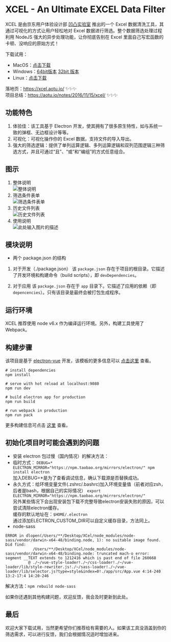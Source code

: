 # XCEL - An Ultimate EXCEL Data Filter

XCEL 是由京东用户体验设计部 [凹凸实验室][1] 推出的一个 Excel 数据清洗工具，其通过可视化的方式让用户轻松地对 Excel 数据进行筛选。整个数据筛选处理过程利用 NodeJS 强大的异步处理功能，让你彻底告别在 Excel 里面自己写宏函数的卡顿、没响应的原始方式！

下载试用：

 - MacOS：[点击下载][2] 
 - Windows：[64bit版本][3]  [32bit 版本][4]
 - Linux：[点击下载][5]

落地页：https://xcel.aotu.io/ ✨✨✨   
项目总结：https://aotu.io/notes/2016/11/15/xcel/ ✨✨✨

## 功能特色

1. 体验佳：该工具基于 Electron 开发，使其拥有了很多原生特性，如与系统一致的弹框、无边框设计等等。
2. 可视化：可视化操作你的 Excel 数据，支持文件的导入导出。
3. 强大的筛选逻辑：提供了单列运算逻辑、多列运算逻辑和双列范围逻辑三种筛选方式，并且可通过“且”、“或”和“编组”的方式任意组合。

## 图示
1. 整体说明  
![整体说明][6]
2. 筛选条件表单  
![筛选条件表单][7]
3. 历史文件列表  
![历史文件列表][8]
4. 使用说明  
![此处输入图片的描述][9]

## 模块说明

- 两个 package.json 的结构
 
 1. 对于开发（./package.json）
该 `package.json` 存在于项目的根目录。它描述了开发环境和构建命令（build scripts），即 `devDependencies`。

 2. 对于应用
该 `package.json` 存在于 `app` 目录下。它描述了应用的依赖（即 `depencencies`）。只有该目录是最终会被打包生成程序。

## 运行环境

XCEL 推荐使用 node v6.x 作为编译运行环境。另外，构建工具使用了 Webpack。

## 构建步骤
该项目是基于 [electron-vue][10] 开发，该模板的更多信息可以 [点击这里][11] 查看。
```
# install dependencies
npm install

# serve with hot reload at localhost:9080
npm run dev

# build electron app for production
npm run build

# run webpack in production
npm run pack
```

更多构建信息可点击 [这里][12] 查看。

## 初始化项目时可能会遇到的问题

- 安装 electron 包过慢（国内情况）的解决方法：
 - 临时方式：
 `DEBUG=* ELECTRON_MIRROR="https://npm.taobao.org/mirrors/electron/" npm install electron`    
加入DEBUG=*是为了查看调试信息，确认下载源是否替换成功。
 - 永久方式：给环境变量文件(.zshrc/.bashrc)加入环境变量值（前者对应zsh，后者是bash，根据自己的实际情况）
 `export ELECTRON_MIRROR="https://npm.taobao.org/mirrors/electron/"`   
另外某些情况下会出现安装包下载不完整导致electron安装失败的原因，可以尝试清除electron缓存。  
缓存的默认地址在：``$HOME/.electron``   
通过添加ELECTRON_CUSTOM_DIR可以自定义缓存目录，方法同上。
- node-sass
```
ERROR in dlopen(/Users/**/Desktop/XCel/node_modules/node-sass/vendor/darwin-x64-48/binding.node, 1): no suitable image found.  Did find:
            /Users/**/Desktop/XCel/node_modules/node-sass/vendor/darwin-x64-48/binding.node: truncated mach-o error: segment __TEXT extends to 1212416 which is past end of file 260668
          @ ./~/vue-style-loader!./~/css-loader!./~/vue-loader/lib/style-rewriter.js!./~/sass-loader!./~/vue-loader/lib/selector.js?type=style&index=0!./app/src/App.vue 4:14-240 13:2-17:4 14:20-246
```

解决方法：`npm rebuild node-sass`

如果你还遇到其他构建问题，欢迎反馈，我会及时更新到此处。

## 最后
欢迎大家下载试用，当然更希望你们推荐给有需要的人。如果该工具没涵盖到你的筛选需求，可以进行反馈，我们会根据情况适时增加进来。   

  [1]: https://aotu.io/
  [2]: https://jdc.jd.com/lab/xcel/xcel/XCel-darwin-x64.zip
  [3]: https://jdc.jd.com/lab/xcel/xcel/XCel-win32-x64.zip
  [4]: https://jdc.jd.com/lab/xcel/xcel/XCel-win32-ia32.zip
  [5]: https://jdc.jd.com/lab/xcel/xcel/XCel-linux-x64.zip
  [6]: https://misc.aotu.io/JChehe/2016-11-15-xcel/graphic1.png
  [7]: https://misc.aotu.io/JChehe/2016-11-15-xcel/graphic2.png
  [8]: https://misc.aotu.io/JChehe/2016-11-15-xcel/graphic3.png
  [9]: https://misc.aotu.io/JChehe/2016-11-15-xcel/graphic4.png
  [10]: https://github.com/SimulatedGREG/electron-vue
  [11]: https://simulatedgreg.gitbooks.io/electron-vue/content/index.html
  [12]: https://simulatedgreg.gitbooks.io/electron-vue/content/docs/npm_scripts.html
